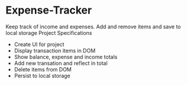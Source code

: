 # Expense-Tracker

Keep track of income and expenses. Add and remove items and save to local storage
Project Specifications

  * Create UI for project
  *  Display transaction items in DOM
  *  Show balance, expense and income totals
  *  Add new transation and reflect in total
  *  Delete items from DOM
  *  Persist to local storage
